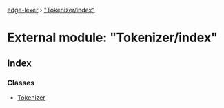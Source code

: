 [edge-lexer](../README.md) › ["Tokenizer/index"](_tokenizer_index_.md)

# External module: "Tokenizer/index"

## Index

### Classes

* [Tokenizer](../classes/_tokenizer_index_.tokenizer.md)
